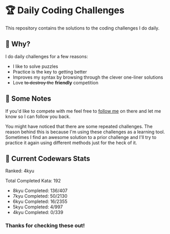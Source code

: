 # :trophy: Daily Coding Challenges

This repository contains the solutions to the coding challenges I do daily.

## :thinking: Why?

I do daily challenges for a few reasons:
* I like to solve puzzles
* Practice is the key to getting better
* Improves my syntax by browsing through the clever one-liner solutions 
* Love ~~to destroy the~~ **friendly** competition

## :notebook: Some Notes

If you'd like to compete with me feel free to [follow me](https://www.codewars.com/users/a.sasquach) on there and let me know so I can follow you back.

You might have noticed that there are some repeated challenges. The reason behind this is because I'm using these challenges as a learning tool. Sometimes I find an awesome solution to a prior challenge and I'll try to practice it again using different methods just for the heck of it.

## :medal_sports: Current Codewars Stats

Ranked: 4kyu

Total Completed Kata: 192    
  * 8kyu Completed: 136/407  
  * 7kyu Completed: 50/2130
  * 6kyu Completed: 16/2355 
  * 5kyu Completed: 4/997 
  * 4kyu Completed: 0/339 


### Thanks for checking these out!
